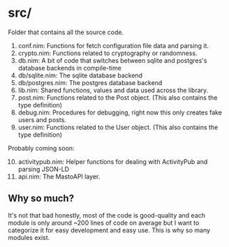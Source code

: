 # src/

Folder that contains all the source code.

1. conf.nim: Functions for fetch configuration file data and parsing it.
2. crypto.nim: Functions related to cryptography or randomness.
3. db.nim: A bit of code that switches between sqlite and postgres's database backends in compile-time
4. db/sqlite.nim: The sqlite database backend
5. db/postgres.nim: The postgres database backend
6. lib.nim: Shared functions, values and data used across the library.
7. post.nim: Functions related to the Post object. (This also contains the type definition)
8. debug.nim: Procedures for debugging, right now this only creates fake users and posts.
9. user.nim: Functions related to the User object. (This also contains the type definition)

Probably coming soon:

10. activitypub.nim: Helper functions for dealing with ActivityPub and parsing JSON-LD
11. api.nim: The MastoAPI layer.

## Why so much?

It's not that bad honestly, most of the code is good-quality and each module is only around ~200 lines of code on average but I want to categorize it for easy development and easy use. This is why so many modules exist.